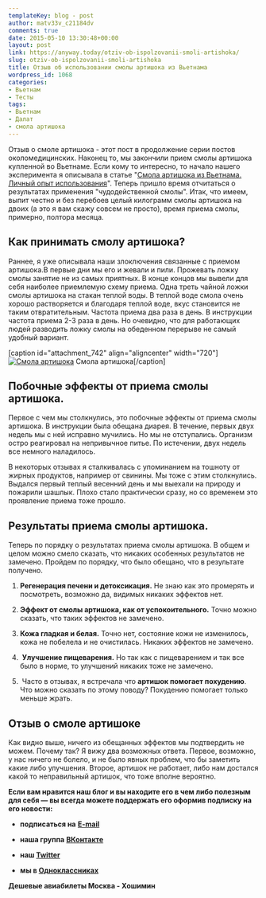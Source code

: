 ```yaml
---
templateKey: blog - post
author: matv33v_c21184dv
comments: true
date: 2015-05-10 13:30:48+00:00
layout: post
link: https://anyway.today/otziv-ob-ispolzovanii-smoli-artishoka/
slug: otziv-ob-ispolzovanii-smoli-artishoka
title: Отзыв об использовании смолы артишока из Вьетнама
wordpress_id: 1068
categories:
- Вьетнам
- Тесты
tags:
- Вьетнам
- Далат
- смола артишока
---
```


Отзыв о смоле артишока - этот пост в продолжение серии постов околомедицинских. Наконец то, мы закончили прием смолы артишока купленной во Вьетнаме. Если кому то интересно, то начало нашего эксперимента я описывала в статье "[Смола артишока из Вьетнама. Личный опыт использования](http://anyway.today/smola-artishoka-iz-vietnama-lichnii-opit-ispolzovaniya/)". Теперь пришло время отчитаться о результатах применения "чудодейственной смолы". Итак, что имеем, выпит честно и без перебоев целый килограмм смолы артишока на двоих (а это я вам скажу совсем не просто), время приема смолы, примерно, полтора месяца.




<!-- more -->





## Как принимать смолу артишока?




Раннее, я уже описывала наши злоключения связанные с приемом артишока.В первые дни мы его и жевали и пили. Прожевать ложку смолы занятие не из самых приятных. В конце концов мы вывели для себя наиболее приемлемую схему приема. Одна треть чайной ложки смолы артишока на стакан теплой воды. В теплой воде смола очень хорошо растворяется и благодаря теплой воде, вкус становится не таким отвратительным. Частота приема два раза в день. В инструкции частота приема 2-3 раза в день. Но очевидно, что для работающих людей разводить ложку смолы на обеденном перерыве не самый удобный вариант.




[caption id="attachment_742" align="aligncenter" width="720"][![Смола артишока](http://anyway.today/wp-content/uploads/2015/03/IMG_7219.jpg)](http://anyway.today/wp-content/uploads/2015/03/IMG_7219.jpg) Смола артишока[/caption]


## Побочные эффекты от приема смолы артишока.




Первое с чем мы столкнулись, это побочные эффекты от приема смолы артишока. В инструкции была обещана диарея. В течение, первых двух недель мы с ней исправно мучились. Но мы не отступались. Организм остро реагировал на непривычное питье. По истечении, двух недель все немного наладилось.




В некоторых отзывах я сталкивалась с упоминанием на тошноту от жирных продуктов, например от свинины. Мы тоже с этим столкнулись. Выдался первый теплый весенний день и мы выехали на природу и пожарили шашлык. Плохо стало практически сразу, но со временем это проявление приема тоже прошло.





## Результаты приема смолы артишока.




Теперь по порядку о результатах приема смолы артишока. В общем и целом можно смело сказать, что никаких особенных результатов не замечено. Пройдем по порядку, что было обещано, что в результате получено.






	
  1. **Регенерация печени и детоксикация.** Не знаю как это промерять и посмотреть, возможно да, видимых никаких эффектов нет.

	
  2. **Эффект от смолы артишока, как от успокоительного.** Точно можно сказать, что таких эффектов не замечено.

	
  3. **Кожа гладкая и белая.** Точно нет, состояние кожи не изменилось, кожа не побелела и не очистилась. Никаких эффектов не замечено.

	
  4.  **Улучшение пищеварения.** Но так как с пищеварением и так все было в норме, то улучшений никаких тоже не замечено.

	
  5.  Часто в отзывах, я встречала что **артишок помогает похудению**. Что можно сказать по этому поводу? Похудению помогает только меньше жрать.




## Отзыв о смоле артишоке




Как видно выше, ничего из обещанных эффектов мы подтвердить не можем. Почему так? Я вижу два возможных ответа. Первое, возможно, у нас ничего не болело, и не было явных проблем, что бы заметить какие либо улучшения. Второе, артишок не работает, либо нам достался какой то неправильный артишок, что тоже вполне вероятно.



**Если вам нравится наш блог и вы находите его в чем либо полезным для себя — вы всегда можете поддержать его оформив подписку на его новости:**



	
  * **подписаться на** [**E-mail**](https://feedburner.google.com/fb/a/mailverify?uri=Anywaytoday&amp;loc=en_US)

	
  * **наша группа** [**ВКонтакте**](http://vk.com/public90452188)

	
  * **наш [Twitter](https://twitter.com/TodayAnyway)**

	
  * **мы в [Одноклассниках](http://ok.ru/group/54402107244544)**


**Дешевые авиабилеты Москва - Хошимин**

